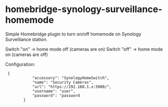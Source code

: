 # homebridge-synology-surveillance-homemode

Simple Homebridge plugin to turn on/off homemode on Synology Surveillance station.

Switch "on" -> home mode off (cameras are on)
Switch "off" -> home mode on (cameras are off)

Configuration:
```
 {
            "accessory": "SynologyHomeSwitch",
            "name": "Security Cameras",
            "url": "https://192.168.1.x:5000/",
            "username": "user",
            "password": "password
        }
```